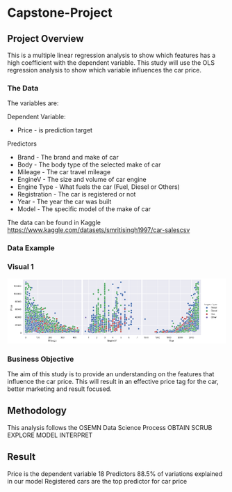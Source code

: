 # Capstone-Project

## Project Overview

This is a multiple linear regression analysis to show which features has a high coefficient with the dependent variable. This study will use the OLS regression analysis to show which variable influences the car price.

### The Data

The variables are:

Dependent Variable:
* Price -  is prediction target

Predictors
* Brand - The brand and make of car
* Body - The body type of the selected make of car
* Mileage - The car travel mileage
* EngineV - The size and volume of car engine
* Engine Type - What fuels the car (Fuel, Diesel or Others)
* Registration - The car is registered or not
* Year - The year the car was built
* Model - The specific model of the make of car

The data can be found in Kaggle https://www.kaggle.com/datasets/smritisingh1997/car-salescsv

### Data Example
### Visual 1
![graph1](./images/data1.png)

### Business Objective

The aim of this study is to provide an understanding on the features that influence the car price. This will result in an effective price tag for the car, better marketing and result focused.

## Methodology

This analysis follows the OSEMN Data Science Process
OBTAIN
SCRUB
EXPLORE
MODEL
INTERPRET

## Result

Price is the dependent variable
18 Predictors
88.5% of variations explained in our model
Registered cars are the top predictor for car price
